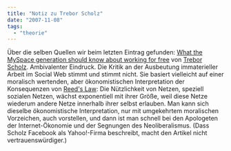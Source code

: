 ```yaml
---
title: "Notiz zu Trebor Scholz"
date: "2007-11-08"
tags: 
  - "theorie"
---
```


Über die selben Quellen wir beim letzten Eintrag gefunden: [What the MySpace generation should know about working for free](http://www.collectivate.net/journalisms/2007/4/3/what-the-myspace-generation-should-know-about-working-for-free.html "What the MySpace generation should know about working for free - Trebor Scholz 'journalisms' - Collectivate.net") von [Trebor Scholz](http://www.collectivate.net/about/ "Trebor Scholz"). Ambivalenter Eindruck. Die Kritik an der Ausbeutung immaterieller Arbeit im Social Web stimmt und stimmt nicht. Sie basiert vielleicht auf einer moralisch wertenden, aber ökonomistischen Interpretation der Konsequenzen von [Reed's Law](http://www.reed.com/Papers/GFN/reedslaw.html "That Sneaky Exponential"): Die Nützlichkeit von Netzen, speziell sozialen Netzen, wächst exponentiell mit ihrer Größe, weil diese Netze wiederum andere Netze innerhalb ihrer selbst erlauben. Man kann sich dieselbe ökonomistische Interpretation, nur mit umgekehrtem moralischen Vorzeichen, auch vorstellen, und dann ist man schnell bei den Apologeten der Internet-Ökonomie und der Segnungen des Neoliberalismus. (Dass Scholz Facebook als Yahoo!-Firma beschreibt, macht den Artikel nicht vertrauenswürdiger.)
